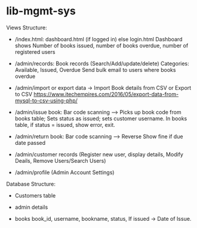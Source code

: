 # lib-mgmt-sys

Views Structure:

-    /index.html: dashboard.html (if logged in) else login.html
    Dashboard shows Number of books issued, number of books overdue, number of registered users
    
-    /admin/records: Book records (Search/Add/update/delete)
    Categories: Available, Issued, Overdue
    Send bulk email to users where books overdue
    
-    /admin/import or export data -> Import Book details from CSV or Export to CSV
https://www.itechempires.com/2016/05/export-data-from-mysql-to-csv-using-php/
    
-   /admin/issue book: Bar code scanning --> Picks up book code from books table; Sets status as issued;
    sets customer username.
    In books table, if status = issued, show error, exit.
    
-    /admin/return book: Bar code scanning --> Reverse
Show fine if due date passed
    
-    /admin/customer records (Register new user, display details, Modify Deails, Remove Users/Search Users)
    
-    /admin/profile (Admin Account Settings)
    
Database Structure:
- Customers table

- admin details

- books book_id, username, bookname, status, If issued -> Date of Issue.
